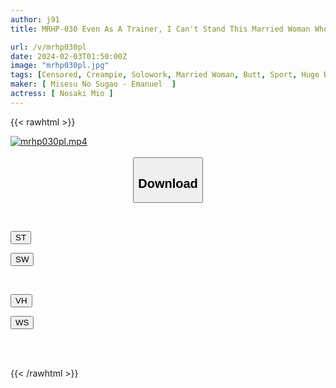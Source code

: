 ```yaml
---
author: j91
title: MRHP-030 Even As A Trainer, I Can't Stand This Married Woman Who Is Already Training Her Beautiful Butt At A Personal Gym! Mio Nosaki

url: /v/mrhp030pl
date: 2024-02-03T01:50:00Z
image: "mrhp030pl.jpg"
tags: [Censored, Creampie, Solowork, Married Woman, Butt, Sport, Huge Butt	]
maker: [ Misesu No Sugao - Emanuel  ]
actress: [ Nosaki Mio ]
---
```



{{< rawhtml >}}

<div class="video" data-videoid="gqejrL4lP1sGM4">
    <a href="javascript:;">
        <img src="/v/mrhp030pl/mrhp030pl.jpg" width="WIDTH" height="HEIGHT" alt="mrhp030pl.mp4" loading="lazy">
    </a>
</div>

<script type="text/javascript" src="https://j91.asia/asset/on-demand-st.js"></script>

<br>
  <link rel="stylesheet" href="https://j91.asia/asset/bs5.css">
  
  <center>
  <button class="btn btn-primary" type="button" data-bs-toggle="collapse" data-bs-target=".multi-collapse" aria-expanded="false" aria-controls="multiCollapseExample1 multiCollapseExample2"><h2>Download</h2></button></center>
</p>
<div class="row">
  <div class="col">
    <div class="collapse multi-collapse" id="multiCollapseExample1">
      <div class="card card-body">
	      	      <br>
<div class="buttons">  
<p><a href="https://streamtape.to/v/gqejrL4lP1sGM4" target="_blank"><button class="btn-hover color-3"><i class="fa fa-download"></i> ST</button></a></p>
<p><a href="https://flaswish.com/gea3yng8m0vo" target="_blank"><button class="btn-hover color-2"><i class="fa fa-download"></i> SW</button></a></p></div>
    </div>
  </div>
</div>
  <div class="col">
    <div class="collapse multi-collapse" id="multiCollapseExample2">
      <div class="card card-body">
	      <br>
<div class="buttons">
<p><a href="javascript:;" target="_blank"><button class="btn-hover color-9"><i class="fa fa-download"></i> VH</button></a></p>
<p><a href="javascript:;" target="_blank"><button class="btn-hover color-8"><i class="fa fa-download"></i> WS</button></a></p></div>
<br><br>
      </div>
    </div>
  </div>
</div>

{{< /rawhtml >}}